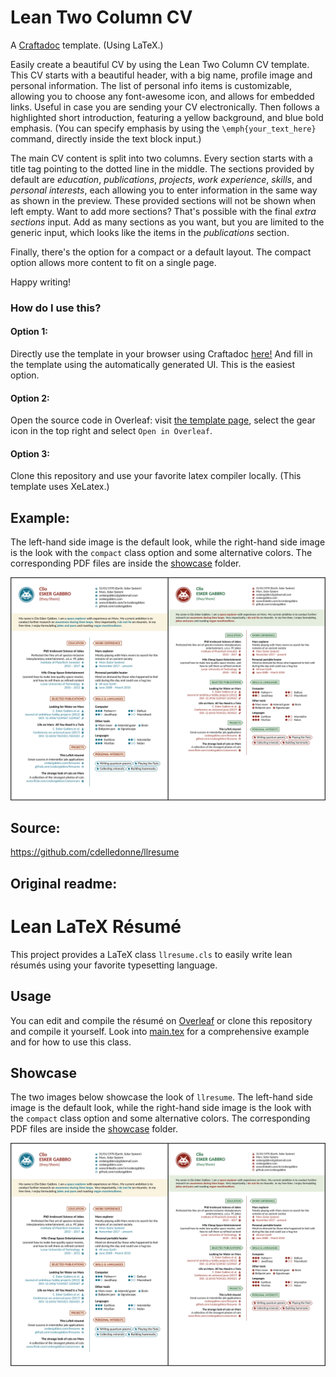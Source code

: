 # Lean Two Column CV

A [Craftadoc](https://craftadoc.com) template. (Using LaTeX.)

Easily create a beautiful CV by using the Lean Two Column CV template. This CV starts with a beautiful header, with a big name, profile image and personal information. The list of personal info items is customizable, allowing you to choose any font-awesome icon, and allows for embedded links. Useful in case you are sending your CV electronically. Then follows a highlighted short introduction, featuring a yellow background, and blue bold emphasis. (You can specify emphasis by using the `\emph{your_text_here}` command, directly inside the text block input.)


The main CV content is split into two columns. Every section starts with a title tag pointing to the dotted line in the middle. The sections provided by default are *education*, *publications*, *projects*, *work experience*, *skills*, and *personal interests*, each allowing you to enter information in the same way as shown in the preview. These provided sections will not be shown when left empty. Want to add more sections? That's possible with the final *extra sections* input. Add as many sections as you want, but you are limited to the generic input, which looks like the items in the *publications* section.

Finally, there's the option for a compact or a default layout. The compact option allows more content to fit on a single page.

Happy writing!

### How do I use this?

#### Option 1:

Directly use the template in your browser using Craftadoc [here!](https://app.craftadoc.com/template/overview/6380cb9e5f176a981d47ffab) And fill in the template using the automatically generated UI. This is the easiest option.

#### Option 2:

Open the source code in Overleaf: visit [the template page](https://app.craftadoc.com/template/overview/6380cb9e5f176a981d47ffab), select the gear icon in the top right and select `Open in Overleaf`.

#### Option 3:

Clone this repository and use your favorite latex compiler locally. (This template uses XeLatex.)

## Example:

The left-hand side image is the default look, while the right-hand side image is the look with the
`compact` class option and some alternative colors. The corresponding PDF files
are inside the [showcase](./showcase) folder.

![showcase](./showcase/sidebyside.png)

## Source:
https://github.com/cdelledonne/llresume

## Original readme:

# Lean LaTeX Résumé

This project provides a LaTeX class `llresume.cls` to easily write lean résumés
using your favorite typesetting language.

## Usage

You can edit and compile the résumé on [Overleaf][overleaf] or clone this
repository and compile it yourself. Look into [main.tex](./main.tex) for a
comprehensive example and for how to use this class.

## Showcase

The two images below showcase the look of `llresume`. The left-hand side image
is the default look, while the right-hand side image is the look with the
`compact` class option and some alternative colors. The corresponding PDF files
are inside the [showcase](./showcase) folder.

![showcase](./showcase/sidebyside.png)

[overleaf]: https://www.overleaf.com/latex/templates/lean-latex-resume/sjbtgfrzjkdw

